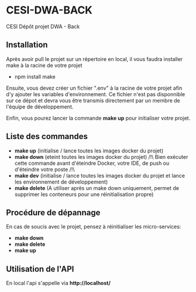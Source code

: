 # CESI-DWA-BACK
CESI Dépôt projet DWA - Back

## Installation
Après avoir pull le projet sur un répertoire en local, il vous faudra installer make à la racine de votre projet
- npm install make
  
Ensuite, vous devez créer un fichier ".env" à la racine de votre projet afin d'y ajouter les variables d'environnement. Ce fichier n'est pas disponnible sur ce dépot et devra vous être transmis directement par un membre de l'équipe de développement.

Enfin, vous pourez lancer la commande **make up** pour initialiser votre projet.

## Liste des commandes
- **make up** (initialise / lance toutes les images docker du projet)
- **make down** (eteint toutes les images docker du projet)
 /!\ Bien exécuter cette commande avant d'éteindre Docker, votre IDE, de push ou d'éteindre votre poste /!\
- **make dev** (initialise / lance toutes les images docker du projet et lance les environnement de développement)
- **make delete** (A utiliser après un make down uniquement, permet de supprimer les conteneurs pour une réinitialisation propre)

## Procédure de dépannage
En cas de soucis avec le projet, pensez à réinitialiser les micro-services:
- **make down**
- **make delete**
- **make up**

## Utilisation de l'API
En local l'api s'appelle via **http://localhost/**
